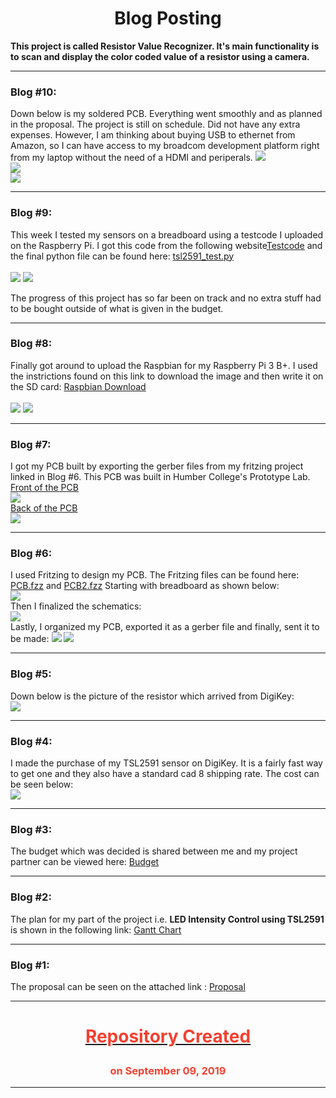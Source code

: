 <html>
	<h1 align="center"> Blog Posting</h1>
	<p> <b>This project is called Resistor Value Recognizer. It's main functionality is to 
	scan and display the color coded value of a resistor using a camera. </b></p>
	<hr>
	<h3>Blog #10:</h3>
	Down below is my soldered PCB. Everything went smoothly and as planned in the proposal. The project is still on schedule. Did not have any extra expenses. However, I am thinking about buying USB to ethernet from Amazon, so I can have access to my broadcom development platform right from my laptop without the need of a HDMI and periperals.
	<img src="Images/pcbSoldered1.jpg"> <br>
	<img src="Images/pcbSoldered2.jpg"> <br>
	<img src="Images/pcbSoldered3.jpg"> 
	<hr>
	<h3>Blog #9:</h3>
	<p>This week I tested my sensors on a breadboard using a testcode I uploaded on the Raspberry Pi. I got this code from the following website<a href="https://learn.adafruit.com/adafruit-tsl2591/python-circuitpython">Testcode</a> and the final python file can be found here: <a href="Software/tsl2591_test.py">tsl2591_test.py</a><br> <br>
	<img src="Images/RealBreadboard.JPG"> <img src="Images/output.JPG">
	</p>
	<p> The progress of this project has so far been on track and no extra stuff had to be bought outside of what is given in the budget.</p> 
	<hr>
	<h3>Blog #8:</h3>
	<p>Finally got around to upload the Raspbian for my Raspberry Pi 3 B+. I used the instrictions found on this link to download the image and then write it on the SD card: <a href="https://www.raspberrypi.org/documentation/installation/installing-images/README.md">Raspbian Download</a> <br> <br>
	<img src="Images/raspbianUpdate1.jpg"> <img src="Images/raspbianUpdate2.jpg">
	<hr>
	<h3>Blog #7:</h3>
	<p>I got my PCB built by exporting the gerber files from my fritzing project linked in Blog #6. This PCB was built in Humber College's Prototype Lab. <br>
		<u>Front of the PCB </u><br>
	<img src="Images/BuiltPCBFront.jpg"> <br>
		<u>Back of the PCB</u> <br>
	<img src="Images/BuiltPCBBack.jpg"> 
	<hr>
	<h3>Blog #6:</h3>
	<p>I used Fritzing to design my PCB. The Fritzing files can be found here: <a href="Electronics/PCB.fzz">PCB.fzz</a> and <a href="Electronics/PCB2.fzz">PCB2.fzz</a>
		Starting with breadboard as shown below: <br>
	<img src="Images/Breadboard.JPG">
	<br>
	Then I finalized the schematics: <br>
	<img src="Images/Schematics.JPG">
	<br>
	Lastly, I organized my PCB, exported it as a gerber file and finally, sent it to be made:
	<img src="Images/PCB.JPG.jpg">
	<img src="Images/PCB2.JPG">
	<hr>
	<h3>Blog #5:</h3>
	<p>Down below is the picture of the resistor which arrived from DigiKey: <br>
	<img src="Images/PartsRecieved.jpg">
	<hr>
	<h3>Blog #4:</h3>
	<p>I made the purchase of my TSL2591 sensor on DigiKey. It is a fairly fast way to get one and they also have a standard cad 8 			shipping rate. The cost can be seen below: <br>
	<img src="Images/proofOfPurchase.jpg">
	<hr>
	<h3>Blog #3:</h3>	
	<p>The budget which was decided is shared between me and my project partner can be viewed here:
	<a href="https://github.com/HusnalK/Resistor-Value-Recognizer-RVR/blob/master/Documentation/Budget.pdf">
	Budget</a>		
	</p>
	<hr>
	<h3>Blog #2:</h3>
	<p>The plan for my part of the project i.e. <b> LED Intensity Control using TSL2591</b>
	is shown in the following link: 
	<a href="https://github.com/HusnalK/Resistor-Value-Recognizer-RVR/blob/master/Documentation/CapstoneGProject.pdf">
	Gantt Chart</a>		
	</p>
	<hr>	
	<p>
	<h3>Blog #1:</h3>
	The proposal can be seen on the attached link : 
	<a href="https://github.com/HusnalK/Resistor-Value-Recognizer-RVR/blob/master/Documentation/ProjectProposalHK.pdf">
	Proposal</a> </p>
	<hr>
			<h1><u><p align="center" style="color:#f44030"> Repository Created 	</p></u> </h1>
			<h3><p align="center" style="color:#f44030"> on September 09, 2019</p> </h3>
	<hr>
			

		

